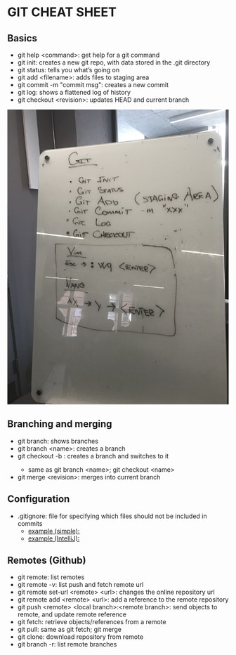 <!-- JS use if these pages are used as githubpages. can be deleted if used elsewhere -->
<script src="https://code.jquery.com/jquery-3.2.1.min.js"></script>
<script src="../script.js"></script>

# GIT CHEAT SHEET

## Basics
- git help \<command\>: get help for a git command   
- git init: creates a new git repo, with data stored in the .git directory
- git status: tells you what’s going on
- git add \<filename\>: adds files to staging area
- git commit -m "commit msg": creates a new commit
- git log: shows a flattened log of history
- git checkout \<revision\>: updates HEAD and current branch

![](../img/git_tavle.JPG)

## Branching and merging
- git branch: shows branches
- git branch \<name\>: creates a branch
- git checkout -b <name>: creates a branch and switches to it
	- same as git branch \<name\>; git checkout \<name\>
- git merge \<revision\>: merges into current branch

## Configuration
- .gitignore: file for specifying which files should not be included in commits
	- [example (simple):](materialer/gitignore_simple.txt)
	- [example (IntelliJ):](materialer/gitignore.txt)

## Remotes (Github)
- git remote: list remotes
- git remote -v: list push and fetch remote url
- git remote set-url \<remote\> \<url\>: changes the online repository url
- git remote add \<remote\> \<url\>: add a reference to the remote repository 
- git push \<remote\> \<local branch\>:\<remote branch\>: send objects to remote, and update remote reference
- git fetch: retrieve objects/references from a remote
- git pull: same as git fetch; git merge
- git clone: download repository from remote
- git branch -r: list remote branches




